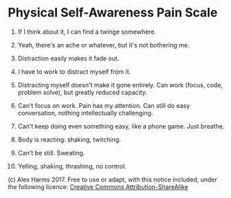 # Physical Self-Awareness Pain Scale 

1. If I think about it, I can find a twinge somewhere.

2. Yeah, there's an ache or whatever, but it's not bothering me.

3. Distraction easily makes it fade out.

4. I have to work to distract myself from it.

5. Distracting myself doesn't make it gone entirely.  Can work (focus, code, problem solve), but greatly reduced capacity.

6. Can't focus on work. Pain has my attention. Can still do easy conversation, nothing intellectually challenging.

7. Can't keep doing even something easy, like a phone game. Just breathe.

8. Body is reacting: shaking, twitching. 

9. Can't be still. Sweating.

10. Yelling, shaking, thrashing, no control.

(c) Alex Harms 2017. Free to use or adapt, with this notice included, under the following licence: [Creative Commons Attribution-ShareAlike](https://creativecommons.org/licenses/by-sa/3.0/us/)
